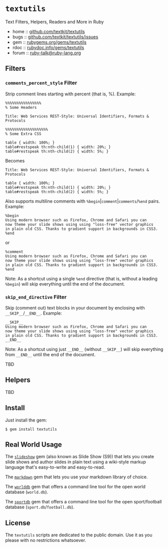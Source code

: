 # `textutils`

Text Filters, Helpers, Readers and More in Ruby

* home  :: [github.com/textkit/textutils](https://github.com/textkit/textutils)
* bugs  :: [github.com/textkit/textutils/issues](https://github.com/textkit/textutils/issues)
* gem   :: [rubygems.org/gems/textutils](https://rubygems.org/gems/textutils)
* rdoc  :: [rubydoc.info/gems/textutils](http://rubydoc.info/gems/textutils)
* forum :: [ruby-talk@ruby-lang.org](www.ruby-lang.org/en/community/mailing-lists/)



## Filters

### `comments_percent_style` Filter

Strip comment lines starting with percent (that is, %). Example:

    %%%%%%%%%%%%%%%%
    % Some Headers
    
    Title: Web Services REST-Style: Universal Identifiers, Formats & Protocols
    
    %%%%%%%%%%%%%%%%%%%
    % Some Extra CSS
    
    table { width: 100%; }
    table#restspeak th:nth-child(1) { width: 20%; }
    table#restspeak th:nth-child(2) { width: 5%; }

Becomes

    Title: Web Services REST-Style: Universal Identifiers, Formats & Protocols
    
    table { width: 100%; }
    table#restspeak th:nth-child(1) { width: 20%; }
    table#restspeak th:nth-child(2) { width: 5%; }

Also supports multiline comments with `%begin`|`comment`|`comments`/`%end` pairs. Example:

    %begin
    Using modern browser such as Firefox, Chrome and Safari you can
    now theme your slide shows using using "loss-free" vector graphics
    in plain old CSS. Thanks to gradient support in backgrounds in CSS3.
    %end

or

    %comment
    Using modern browser such as Firefox, Chrome and Safari you can
    now theme your slide shows using using "loss-free" vector graphics
    in plain old CSS. Thanks to gradient support in backgrounds in CSS3.
    %end

Note: As a shortcut using a single `%end` directive (that is, without a leading `%begin`)
will skip everything until the end of the document.


### `skip_end_directive` Filter

Skip (comment out) text blocks in your document by
enclosing with `__SKIP__`/`__END__`. Example:

    __SKIP__
    Using modern browser such as Firefox, Chrome and Safari you can
    now theme your slide shows using using "loss-free" vector graphics
    in plain old CSS. Thanks to gradient support in backgrounds in CSS3.
    __END__

Note: As a shortcut using just `__END__` (without `__SKIP__`)
will skip everything from `__END__` until the end of the document.


TBD

## Helpers

TBD


## Install

Just install the gem:

    $ gem install textutils


## Real World Usage

The [`slideshow`](http://slideshow-s9.github.io) gem (also known as Slide Show (S9))
that lets you create slide shows
and author slides in plain text using a wiki-style markup language that's easy-to-write and easy-to-read.

The [`markdown`](https://github.com/writekit/markdown) gem that lets you use your markdown library
of choice.

The [`worlddb`](https://github.com/worlddb/world.db.ruby) gem that offers a command line tool for the open world database (`world.db`).

The [`sportdb`](https://github.com/sportdb/sport.db.ruby) gem that offers a command line tool for the open sport/football database (`sport.db`/`football.db`).


## License

The `textutils` scripts are dedicated to the public domain.
Use it as you please with no restrictions whatsoever.
